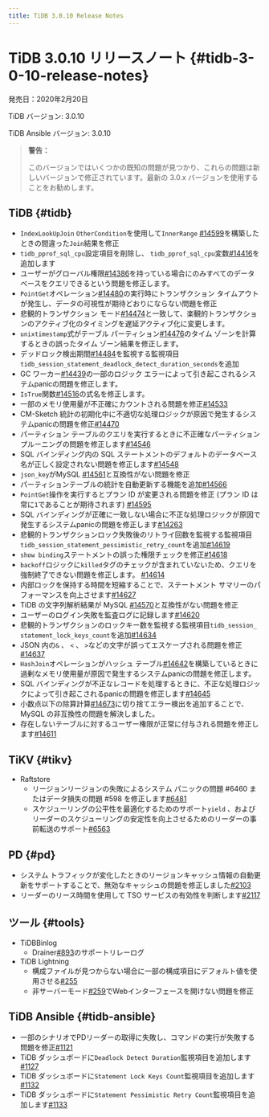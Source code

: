 ```yaml
---
title: TiDB 3.0.10 Release Notes
---
```


# TiDB 3.0.10 リリースノート {#tidb-3-0-10-release-notes}

発売日：2020年2月20日

TiDB バージョン: 3.0.10

TiDB Ansible バージョン: 3.0.10

> **警告：**
>
> このバージョンではいくつかの既知の問題が見つかり、これらの問題は新しいバージョンで修正されています。最新の 3.0.x バージョンを使用することをお勧めします。

## TiDB {#tidb}

-   `IndexLookUpJoin` `OtherCondition`を使用して`InnerRange` [#14599](https://github.com/pingcap/tidb/pull/14599)を構築したときの間違った`Join`結果を修正
-   `tidb_pprof_sql_cpu`設定項目を削除し、 `tidb_pprof_sql_cpu`変数[#14416](https://github.com/pingcap/tidb/pull/14416)を追加します
-   ユーザーがグローバル権限[#14386](https://github.com/pingcap/tidb/pull/14386)を持っている場合にのみすべてのデータベースをクエリできるという問題を修正します。
-   `PointGet`オペレーション[#14480](https://github.com/pingcap/tidb/pull/14480)の実行時にトランザクション タイムアウトが発生し、データの可視性が期待どおりにならない問題を修正
-   悲観的トランザクション モード[#14474](https://github.com/pingcap/tidb/pull/14474)と一致して、楽観的トランザクションのアクティブ化のタイミングを遅延アクティブ化に変更します。
-   `unixtimestamp`式がテーブル パーティション[#14476](https://github.com/pingcap/tidb/pull/14476)のタイム ゾーンを計算するときの誤ったタイム ゾーン結果を修正します。
-   デッドロック検出期間[#14484](https://github.com/pingcap/tidb/pull/14484)を監視する監視項目`tidb_session_statement_deadlock_detect_duration_seconds`を追加
-   GC ワーカー[#14439](https://github.com/pingcap/tidb/pull/14439)の一部のロジック エラーによって引き起こされるシステムpanicの問題を修正します。
-   `IsTrue`関数[#14516](https://github.com/pingcap/tidb/pull/14516)の式名を修正します。
-   一部のメモリ使用量が不正確にカウントされる問題を修正[#14533](https://github.com/pingcap/tidb/pull/14533)
-   CM-Sketch 統計の初期化中に不適切な処理ロジックが原因で発生するシステムpanicの問題を修正[#14470](https://github.com/pingcap/tidb/pull/14470)
-   パーティション テーブルのクエリを実行するときに不正確なパーティション プルーニングの問題を修正します[#14546](https://github.com/pingcap/tidb/pull/14546)
-   SQL バインディング内の SQL ステートメントのデフォルトのデータベース名が正しく設定されない問題を修正します[#14548](https://github.com/pingcap/tidb/pull/14548)
-   `json_key`がMySQL [#14561](https://github.com/pingcap/tidb/pull/14561)と互換性がない問題を修正
-   パーティションテーブルの統計を自動更新する機能を追加[#14566](https://github.com/pingcap/tidb/pull/14566)
-   `PointGet`操作を実行するとプラン ID が変更される問題を修正 (プラン ID は常に`1`であることが期待されます) [#14595](https://github.com/pingcap/tidb/pull/14595)
-   SQL バインディングが正確に一致しない場合に不正な処理ロジックが原因で発生するシステムpanicの問題を修正します[#14263](https://github.com/pingcap/tidb/pull/14263)
-   悲観的トランザクションロック失敗後のリトライ回数を監視する監視項目`tidb_session_statement_pessimistic_retry_count`を追加[#14619](https://github.com/pingcap/tidb/pull/14619)
-   `show binding`ステートメントの誤った権限チェックを修正[#14618](https://github.com/pingcap/tidb/pull/14618)
-   `backoff`ロジックに`killed`タグのチェックが含まれていないため、クエリを強制終了できない問題を修正します。 [#14614](https://github.com/pingcap/tidb/pull/14614)
-   内部ロックを保持する時間を短縮することで、ステートメント サマリーのパフォーマンスを向上させます[#14627](https://github.com/pingcap/tidb/pull/14627)
-   TiDB の文字列解析結果が MySQL [#14570](https://github.com/pingcap/tidb/pull/14570)と互換性がない問題を修正
-   ユーザーのログイン失敗を監査ログに記録します[#14620](https://github.com/pingcap/tidb/pull/14620)
-   悲観的トランザクションのロックキー数を監視する監視項目`tidb_session_ statement_lock_keys_count`を追加[#14634](https://github.com/pingcap/tidb/pull/14634)
-   JSON 内の`&` 、 `<` 、 `>`などの文字が誤ってエスケープされる問題を修正[#14637](https://github.com/pingcap/tidb/pull/14637)
-   `HashJoin`オペレーションがハッシュ テーブル[#14642](https://github.com/pingcap/tidb/pull/14642)を構築しているときに過剰なメモリ使用量が原因で発生するシステムpanicの問題を修正します。
-   SQL バインディングが不正なレコードを処理するときに、不正な処理ロジックによって引き起こされるpanicの問題を修正します[#14645](https://github.com/pingcap/tidb/pull/14645)
-   小数点以下の除算計算[#14673](https://github.com/pingcap/tidb/pull/14673)に切り捨てエラー検出を追加することで、MySQL の非互換性の問題を解決しました。
-   存在しないテーブルに対するユーザー権限が正常に付与される問題を修正します[#14611](https://github.com/pingcap/tidb/pull/14611)

## TiKV {#tikv}

-   Raftstore
    -   リージョンリージョンの失敗によるシステム パニックの問題 #6460 またはデータ損失の問題 #598 を修正します[#6481](https://github.com/tikv/tikv/pull/6481)
    -   スケジューリングの公平性を最適化するためのサポート`yield` 、およびリーダーのスケジューリングの安定性を向上させるためのリーダーの事前転送のサポート[#6563](https://github.com/tikv/tikv/pull/6563)

## PD {#pd}

-   システム トラフィックが変化したときのリージョンキャッシュ情報の自動更新をサポートすることで、無効なキャッシュの問題を修正しました[#2103](https://github.com/pingcap/pd/pull/2103)
-   リーダーのリース時間を使用して TSO サービスの有効性を判断します[#2117](https://github.com/pingcap/pd/pull/2117)

## ツール {#tools}

-   TiDBBinlog
    -   Drainer[#893](https://github.com/pingcap/tidb-binlog/pull/893)のサポートリレーログ
-   TiDB Lightning
    -   構成ファイルが見つからない場合に一部の構成項目にデフォルト値を使用させる[#255](https://github.com/pingcap/tidb-lightning/pull/255)
    -   非サーバーモード[#259](https://github.com/pingcap/tidb-lightning/pull/259)でWebインターフェースを開けない問題を修正

## TiDB Ansible {#tidb-ansible}

-   一部のシナリオでPDリーダーの取得に失敗し、コマンドの実行が失敗する問題を修正[#1121](https://github.com/pingcap/tidb-ansible/pull/1121)
-   TiDB ダッシュボードに`Deadlock Detect Duration`監視項目を追加します[#1127](https://github.com/pingcap/tidb-ansible/pull/1127)
-   TiDB ダッシュボードに`Statement Lock Keys Count`監視項目を追加します[#1132](https://github.com/pingcap/tidb-ansible/pull/1132)
-   TiDB ダッシュボードに`Statement Pessimistic Retry Count`監視項目を追加します[#1133](https://github.com/pingcap/tidb-ansible/pull/1133)
